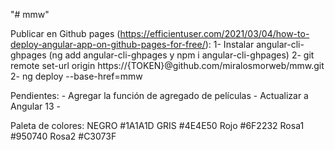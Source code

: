 "# mmw" 

Publicar en Github pages (https://efficientuser.com/2021/03/04/how-to-deploy-angular-app-on-github-pages-for-free/):
    1- Instalar angular-cli-ghpages (ng add angular-cli-ghpages y npm i angular-cli-ghpages)
    2- git remote set-url origin https://{TOKEN}@github.com/miralosmorweb/mmw.git
    2- ng deploy --base-href=mmw

Pendientes:
    - Agregar la función de agregado de películas
    - Actualizar a Angular 13
    - 

Paleta de colores: 
NEGRO #1A1A1D
GRIS  #4E4E50
Rojo  #6F2232
Rosa1 #950740
Rosa2 #C3073F